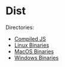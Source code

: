 # Dist

Directories:
- [Compiled JS](../js-bin/)
- [Linux Binaries](../linux-bin)
- [MacOS Binaries](../mac-bin)
- [Windows Binaries](../win32-bin)

<link rel="stylesheet" href="https://ministyles.astolfo.gay/all.css" />
